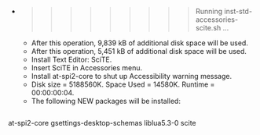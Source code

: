 * >>>>>>>>> Running inst-std-accessories-scite.sh ...
  * After this operation, 9,839 kB of additional disk space will be used.
  * After this operation, 5,451 kB of additional disk space will be used.
  * Install Text Editor: SciTE.
  * Insert SciTE in Accessories menu.
  * Install at-spi2-core to shut up Accessibility warning message.
  * Disk size = 5188560K. Space Used = 14580K. Runtime = 00:00:00:04.
  * The following NEW packages will be installed:
  ```bash
at-spi2-core gsettings-desktop-schemas liblua5.3-0 scite
  ```
